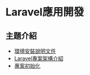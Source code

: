 # Laravel應用開發

## 主題介紹
- [環境安裝說明文件](https://github.com/shawnhuang125/laravel/blob/main/environment_configuration.md)
- [Laravel專案架構介紹](https://github.com/shawnhuang125/laravel/blob/main/laravel_framwork.md)
- [專案初始化]()









